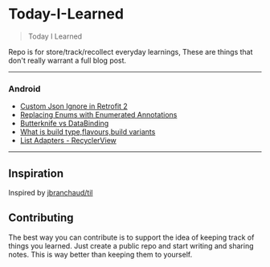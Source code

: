 # Today-I-Learned
> Today I Learned

Repo is for store/track/recollect everyday learnings, These are things that don't really warrant a full blog post.

---

### Android
- [Custom Json Ignore in Retrofit 2](Android/json_ignore_retrofit.md)
- [Replacing Enums with Enumerated Annotations](Android/stringdef_and_intdef.md)
- [Butterknife vs DataBinding](Android/butterknife_and_databinding.md)
- [What is build type,flavours,build variants](Android/build_variant_flavours_type.md)
- [List Adapters - RecyclerView]()


---
## Inspiration
Inspired by [jbranchaud/til](https://github.com/jbranchaud/til)


## Contributing
The best way you can contribute is to support the idea of keeping track of things you learned. Just create a public repo and start writing and sharing notes. This is way better than keeping them to yourself.
